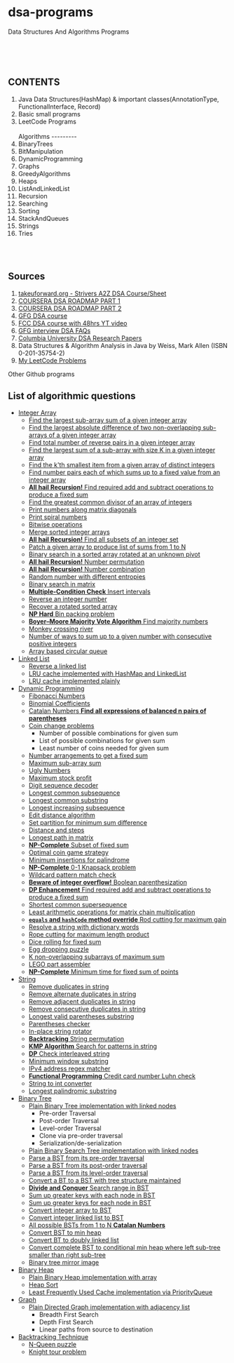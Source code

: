 # dsa-programs
Data Structures And Algorithms Programs



<br><br><br>

CONTENTS
--------
1) Java Data Structures(HashMap) & important classes(AnnotationType, FunctionalInterface, Record)
2) Basic small programs 
3) LeetCode Programs <br><br>
Algorithms ---------
4) BinaryTrees
5) BitManipulation
6) DynamicProgramming
7) Graphs
8) GreedyAlgorithms
9) Heaps
10) ListAndLinkedList
11) Recursion
12) Searching
13) Sorting
14) StackAndQueues
15) Strings
16) Tries

 



<br><br>

Sources
-------
1) [takeuforward.org - Strivers A2Z DSA Course/Sheet](https://takeuforward.org/strivers-a2z-dsa-course/strivers-a2z-dsa-course-sheet-2/)
2) [COURSERA DSA ROADMAP PART 1](https://www.coursera.org/learn/algorithms-part1)
3) [COURSERA DSA ROADMAP PART 2](https://www.coursera.org/learn/algorithms-part2)
4) [GFG DSA course](https://www.geeksforgeeks.org/fundamentals-of-algorithms/)
5) [FCC DSA course with 48hrs YT video](https://www.freecodecamp.org/news/learn-data-structures-and-algorithms-2/)
6) [GFG interview DSA FAQs](https://www.geeksforgeeks.org/top-10-algorithms-in-interview-questions/)
7) [Columbia University DSA Research Papers](https://timroughgarden.org/)
8) Data Structures & Algorithm Analysis in Java by Weiss, Mark Allen (ISBN 0-201-35754-2)
9) [My LeetCode Problems](https://leetcode.com/u/srinivas_vadige/)




Other Github programs
## List of algorithmic questions
* [Integer Array](./src/main/java/integerArray)
	* [Find the largest sub-array sum of a given integer array](./src/main/java/integerArray/maxSubsequenceSum/MaxSubseqSum.java)
	* [Find the largest absolute difference of two non-overlapping sub-arrays of a given integer array](./src/main/java/integerArray/maxSubsequenceDiff/MaxSubseqDiff.java)
	* [Find total number of reverse pairs in a given integer array](./src/main/java/integerArray/numOfReversePairs/NumOfReversePairs.java)
	* [Find the largest sum of a sub-array with size K in a given integer array](./src/main/java/integerArray/maxSubarraySumOfSizeK/MaxSubArraySumOfSizeK.java)
	* [Find the k'th smallest item from a given array of distinct integers](./src/main/java/integerArray/kthSmallestElementInArray/kthSmallestElementInArray.java)
	* [Find number pairs each of which sums up to a fixed value from an integer array](./src/main/java/integerArray/NumberPairOfFixedSum.java)
	* [**All hail Recursion!** Find required add and subtract operations to produce a fixed sum](./src/main/java/dynamicProgramming/MathOpsForFixedSum.java)
	* [Find the greatest common divisor of an array of integers](./src/main/java/integerArray/GCDOfIntegerArray.java)
	* [Print numbers along matrix diagonals](./src/main/java/integerArray/DiagonalNumberMatrix.java)
	* [Print spiral numbers](./src/main/java/integerArray/SpiralNumber.java)
	* [Bitwise operations](./src/main/java/integerArray/BitOperators.java)
	* [Merge sorted integer arrays](./src/main/java/integerArray/SortedArrayMerger.java)
	* [**All hail Recursion!** Find all subsets of an integer set](./src/main/java/integerArray/SubsetSeeker.java)
	* [Patch a given array to produce list of sums from 1 to N](./src/main/java/integerArray/IntegerArrayPatcher.java)
	* [Binary search in a sorted array rotated at an unknown pivot](./src/main/java/integerArray/BinarySearchInRotatedSortedArray.java)
	* [**All hail Recursion!** Number permutation](./src/main/java/integerArray/NumberPermutation.java)
	* [**All hail Recursion!** Number combination](./src/main/java/integerArray/NumberCombination.java)
	* [Random number with different entropies](./src/main/java/integerArray/RandNumberGenerator.java)
	* [Binary search in matrix](./src/main/java/integerArray/BinarySearchInMatrix.java)
	* [**Multiple-Condition Check** Insert intervals](./src/main/java/integerArray/Intervals.java)
	* [Reverse an integer number](./src/main/java/integerArray/ReverseInteger.java)
	* [Recover a rotated sorted array](./src/main/java/integerArray/RecoverRotatedSortedArray.java)
	* [**NP Hard** Bin packing problem](./src/main/java/integerArray/BinPacker.java)
	* [**Boyer–Moore Majority Vote Algorithm** Find majority numbers](./src/main/java/integerArray/MajorityNumber.java)
	* [Monkey crossing river](./src/main/java/integerArray/MonkeyAndRiver.java)
	* [Number of ways to sum up to a given number with consecutive positive integers](./src/main/java/integerArray/SumOfConsecutiveInt.java)
	* [Array based circular queue](./src/main/java/integerArray/CircularArrayQueue.java)
* [Linked List](./src/main/java/linkedList)
    * [Reverse a linked list](./src/main/java/linkedList/ReverseLinkedList.java)
    * [LRU cache implemented with HashMap and LinkedList](./src/main/java/linkedList/LRUCache.java)
    * [LRU cache implemented plainly](./src/main/java/linkedList/LRUCachePlain.java)
* [Dynamic Programming](./src/main/java/dynamicProgramming)
  * [Fibonacci Numbers](./src/main/java/dynamicProgramming/FibNumbers.java)
  * [Binomial Coefficients](./src/main/java/dynamicProgramming/BinomialCoefficients.java)
  * [Catalan Numbers **Find all expressions of balanced n pairs of parentheses**](./src/main/java/dynamicProgramming/CatalanNumbers.java)
  * [Coin change problems](./src/main/java/dynamicProgramming/CoinKeeper.java)
    * Number of possible combinations for given sum
    * List of possible combinations for given sum
    * Least number of coins needed for given sum
  * [Number arrangements to get a fixed sum](./src/main/java/dynamicProgramming/NumberOrganizer.java)
  * [Maximum sub-array sum](./src/main/java/integerArray/maxSubsequenceSum/MaxSubseqSum.java)
  * [Ugly Numbers](./src/main/java/dynamicProgramming/UglyNumbers.java)
  * [Maximum stock profit](./src/main/java/dynamicProgramming/StockProfit.java)
  * [Digit sequence decoder](./src/main/java/dynamicProgramming/DigitSequenceDecoder.java)
  * [Longest common subsequence](./src/main/java/dynamicProgramming/LongestCommonSubsequence.java)
  * [Longest common substring](./src/main/java/dynamicProgramming/LongestCommonSubstring.java)
  * [Longest increasing subsequence](./src/main/java/dynamicProgramming/LongestIncreasingSubsequence.java)
  * [Edit distance algorithm](./src/main/java/dynamicProgramming/MinStringEdits.java)
  * [Set partition for minimum sum difference](./src/main/java/dynamicProgramming/MinimumSetPartition.java)
  * [Distance and steps](./src/main/java/dynamicProgramming/DistanceTraveller.java)
  * [Longest path in matrix](./src/main/java/dynamicProgramming/LongestPathInMatrix.java)
  * [**NP-Complete** Subset of fixed sum](./src/main/java/dynamicProgramming/SubsetOfFixedSum.java)
  * [Optimal coin game strategy](./src/main/java/dynamicProgramming/CoinGameStrategy.java)
  * [Minimum insertions for palindrome](./src/main/java/dynamicProgramming/MinimumPalindromeInsertion.java)
  * [**NP-Complete** 0-1 Knapsack problem](./src/main/java/dynamicProgramming/KnapsackPacker.java)
  * [Wildcard pattern match check](./src/main/java/dynamicProgramming/WildcardMatching.java)
  * [**Beware of integer overflow!** Boolean parenthesization](./src/main/java/dynamicProgramming/BooleanParenthesization.java)
  * [**DP Enhancement** Find required add and subtract operations to produce a fixed sum](./src/main/java/dynamicProgramming/MathOpsForFixedSum.java)
  * [Shortest common supersequence](./src/main/java/dynamicProgramming/ShortestCommonSupersequence.java)
  * [Least arithmetic operations for matrix chain multiplication](./src/main/java/dynamicProgramming/MatrixChainMultiplication.java)
  * [**`equals` and `hashCode` method override** Rod cutting for maximum gain](./src/main/java/dynamicProgramming/RodCutter.java)
  * [Resolve a string with dictionary words](./src/main/java/dynamicProgramming/StringResolver.java)
  * [Rope cutting for maximum length product](./src/main/java/dynamicProgramming/RopeCutter.java)
  * [Dice rolling for fixed sum](./src/main/java/dynamicProgramming/DiceRoller.java)
  * [Egg dropping puzzle](./src/main/java/dynamicProgramming/EggDropper.java)
  * [K non-overlapping subarrays of maximum sum](./src/main/java/dynamicProgramming/MaxKSubArraySum.java)
  * [LEGO part assembler](./src/main/java/dynamicProgramming/LegoAssembler.java)
  * [**NP-Complete** Minimum time for fixed sum of points](./src/main/java/dynamicProgramming/MinTimeForFixedPoints.java)
* [String](./src/main/java/string)
  * [Remove duplicates in string](./src/main/java/string/removeDuplicates/DuplicatesRemover.java)
  * [Remove alternate duplicates in string](./src/main/java/string/removeDuplicates/AlternateDuplicatesRemover.java)
  * [Remove adjacent duplicates in string](./src/main/java/string/removeDuplicates/AdjacentDuplicatesRemover.java)
  * [Remove consecutive duplicates in string](./src/main/java/string/removeDuplicates/ConsecutiveDuplicatesRemover.java)
  * [Longest valid parentheses substring](./src/main/java/string/LongestValidParentheses.java)
  * [Parentheses checker](./src/main/java/string/ParenthesisChecker.java)
  * [In-place string rotator](./src/main/java/string/StringRotator.java)
  * [**Backtracking** String permutation](./src/main/java/string/StringPermutation.java)
  * [**KMP Algorithm** Search for patterns in string](./src/main/java/string/StringPatternSearch.java)
  * [**DP** Check interleaved string](./src/main/java/string/InterleavedString.java)
  * [Minimum window substring](./src/main/java/string/MinimumWindowSubstring.java)
  * [IPv4 address regex matcher](./src/main/java/string/IPv4AddressMatcher.java)
  * [**Functional Programming** Credit card number Luhn check](./src/main/java/string/CreditCardNumberValidator.java)
  * [String to int converter](./src/main/java/string/StringToIntConverter.java)
  * [Longest palindromic substring](./src/main/java/string/LongestPalindromicSubstring.java)
* [Binary Tree](./src/main/java/binaryTree)
  * [Plain Binary Tree implementation with linked nodes](./src/main/java/binaryTree/entities/BinaryTree.java)
    * Pre-order Traversal
    * Post-order Traversal
    * Level-order Traversal
    * Clone via pre-order traversal
    * Serialization/de-serialization
  * [Plain Binary Search Tree implementation with linked nodes](./src/main/java/binaryTree/entities/BinarySearchTree.java)
  * [Parse a BST from its pre-order traversal](./src/main/java/binaryTree/BSTParserFromPreorderTraversal.java)
  * [Parse a BST from its post-order traversal](./src/main/java/binaryTree/BSTParserFromPostorderTraversal.java)
  * [Parse a BST from its level-order traversal](./src/main/java/binaryTree/BSTParserFromLevelOrderTraversal.java)
  * [Convert a BT to a BST with tree structure maintained](./src/main/java/binaryTree/BTtoBSTConverter.java)
  * [**Divide and Conquer** Search range in BST](./src/main/java/binaryTree/SearchRangeInBST.java)
  * [Sum up greater keys with each node in BST](./src/main/java/binaryTree/SumWithGreaterKeysInBST.java)
  * [Sum up greater keys for each node in BST](./src/main/java/binaryTree/BSTtoGreaterSumTreeConverter.java)
  * [Convert integer array to BST](./src/main/java/binaryTree/ArrayToBSTConverter.java)
  * [Convert integer linked list to BST](./src/main/java/binaryTree/LinkedListToBSTConverter.java)
  * [All possible BSTs from 1 to N **Catalan Numbers**](./src/main/java/binaryTree/AllPossibleBSTsFromOneToN.java)
  * [Convert BST to min heap](./src/main/java/binaryTree/BSTtoMinHeapConverter.java)
  * [Convert BT to doubly linked list](./src/main/java/binaryTree/BTtoDoublyLinkedListConverter.java)
  * [Convert complete BST to conditional min heap where left sub-tree smaller than right sub-tree](./src/main/java/binaryTree/BSTtoConditionalMinHeapConverter.java)
  * [Binary tree mirror image](./src/main/java/binaryTree/MirrorBinaryTree.java)
* [Binary Heap](./src/main/java/binaryHeap)
  * [Plain Binary Heap implementation with array](./src/main/java/binaryHeap/MinHeap.java)
  * [Heap Sort](./src/main/java/binaryHeap/HeapSort.java)
  * [Least Frequently Used Cache implementation via PriorityQueue](./src/main/java/binaryHeap/LFUCache.java)
* [Graph](./src/main/java/graph)
  * [Plain Directed Graph implementation with adjacency list](./src/main/java/graph/GraphAdjacencyList.java)
    * Breadth First Search
    * Depth First Search
    * Linear paths from source to destination
* [Backtracking Technique](./src/main/java/backtracking)
  * [N-Queen puzzle](./src/main/java/backtracking/NQueenPuzzle.java)
  * [Knight tour problem](./src/main/java/backtracking/KnightTour.java)




